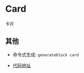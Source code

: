 
# Card
卡片

## 其他
- 命令式生成:  `generateblock card`

- [代码地址](https://gitee.com/yitjhy/block/tree/master/docs/card)